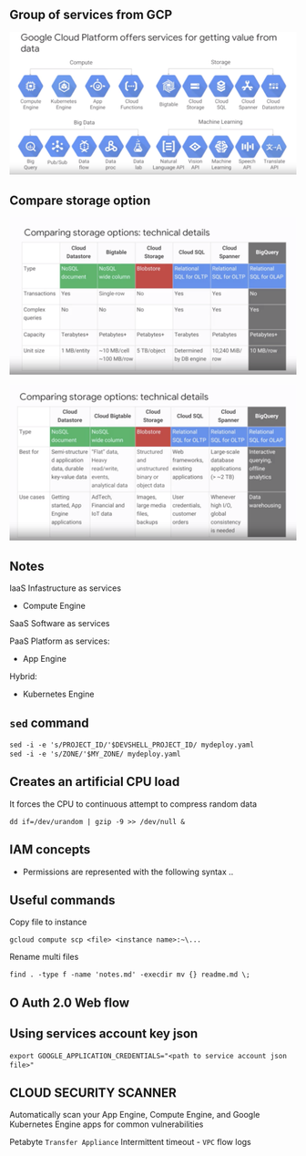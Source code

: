 
## Group of services from GCP
![alt text](./images/whole-services.png)

## Compare storage option

![alt text](./images/compare-storage-option-1.png)

![alt text](./images/compare-storage-option-2.png)

## Notes
IaaS Infastructure as services
* Compute Engine

SaaS Software as services

PaaS Platform as services: 
* App Engine

Hybrid: 
* Kubernetes Engine

## `sed` command
```
sed -i -e 's/PROJECT_ID/'$DEVSHELL_PROJECT_ID/ mydeploy.yaml
sed -i -e 's/ZONE/'$MY_ZONE/ mydeploy.yaml
```

## Creates an artificial CPU load 

It forces the CPU to continuous attempt to compress random data
```
dd if=/dev/urandom | gzip -9 >> /dev/null &
```

## IAM concepts

- Permissions are represented with the following syntax
<service>.<resource>.<verb>


## Useful commands
Copy file to instance
```
gcloud compute scp <file> <instance name>:~\...
```
Rename multi files
```
find . -type f -name 'notes.md' -execdir mv {} readme.md \;
```

## O Auth 2.0 Web flow

## Using services account key json

```
export GOOGLE_APPLICATION_CREDENTIALS="<path to service account json file>"
```


## CLOUD SECURITY SCANNER
Automatically scan your App Engine, Compute Engine, and Google Kubernetes Engine apps for common vulnerabilities



Petabyte `Transfer Appliance`
Intermittent timeout - `VPC` flow logs
